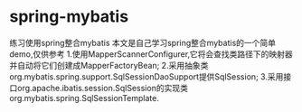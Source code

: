# spring-mybatis
练习使用spring整合mybatis
本文是自己学习spring整合mybatis的一个简单demo,仅供参考
1.使用MapperScannerConfigurer,它将会查找类路径下的映射器并自动将它们创建成MapperFactoryBean;
2.采用抽象类org.mybatis.spring.support.SqlSessionDaoSupport提供SqlSession;
3.采用接口org.apache.ibatis.session.SqlSession的实现类org.mybatis.spring.SqlSessionTemplate.
